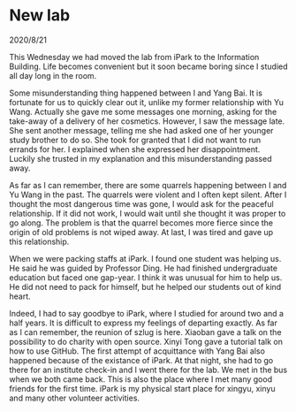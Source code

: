 # New lab
2020/8/21

This Wednesday we had moved the lab from iPark to the Information
Building. Life becomes convenient but it soon became boring
since I studied all day long in the room.

Some misunderstanding thing happened between I and Yang Bai.
It is fortunate for us to quickly clear out it, unlike my
former relationship with Yu Wang. Actually she gave me
some messages one morning, asking for the take-away of
a delivery of her cosmetics. However, I saw the message late.
She sent another message, telling me she had asked one of
her younger study brother to do so. She took for granted that
I did not want to run errands for her. I explained when she
expressed her disappointment. Luckily she trusted in my explanation
and this misunderstanding passed away.

As far as I can remember, there are some quarrels happening between I
and Yu Wang in the past. The quarrels were violent and I often kept
silent. After I thought the most dangerous time was gone, I would
ask for the peaceful relationship. If it did not work, I would wait
until she thought it was proper to go along. The problem is that
the quarrel becomes more fierce since the origin of old problems is
not wiped away. At last, I was tired and gave up this relationship.

When we were packing staffs at iPark. I found one student was helping us.
He said he was guided by Professor Ding. He had finished undergraduate
education but faced one gap-year. I think it was unusual for him to help us. He did not need to pack for himself, but he helped our students out of
kind heart.

Indeed, I had to say goodbye to iPark, where I studied for around two
and a half years. It is difficult to express my feelings of departing
exactly. As far as I can remember, the reunion of szlug is here. Xiaoban
gave a talk on the possibility to do charity with open source.
Xinyi Tong gave a tutorial talk on how to use GitHub. The first attempt
of acquittance with Yang Bai also happened because of the existance of
iPark. At that night, she had to go there for an institute check-in
and I went there for the lab. We met in the bus when we both came back. This is also the place where I met many
good friends for the first time. iPark is my physical start place for xingyu, xinyu and many other volunteer activities.
